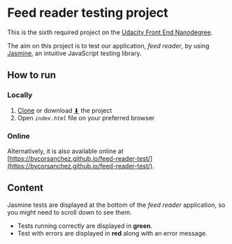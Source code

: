 # Feed reader testing project

This is the sixth required project on the [Udacity Front End Nanodegree](https://eu.udacity.com/course/front-end-web-developer-nanodegree--nd001).

The aim on this project is to test our application, *feed reader*, by using [Jasmine](http://jasmine.github.io/), an intuitive JavaScript testing library.

## How to run

### Locally

1. [Clone](https://github.com/BycorSanchez/feed-reader-test) or download [⬇](https://github.com/BycorSanchez/feed-reader-test/archive/master.zip) the project
2. Open *`index.html`* file on your preferred browser

### Online

Alternatively, it is also available online at [https://bycorsanchez.github.io/feed-reader-test/](https://bycorsanchez.github.io/feed-reader-test/).

## Content

Jasmine tests are displayed at the bottom of the *feed reader* application, so you might need to scroll down to see them.

* Tests running correctly are displayed in **green**.
* Test with errors are displayed in **red** along with an error message.